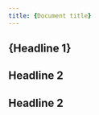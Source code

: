 ```yaml
---
title: {Document title}
---
```


<!-- Answer "what-is" questions and provide essential background information that users must know.

Use nominal style for the title, for example, "Security" or "Security Concept".

Conceptual information might explain the nature and components of a product and describe how it fits into a category of products. Conceptual information helps readers to map their knowledge and understanding to the tasks they need to perform and to provide other essential information about a product, process, or system.
-->

## {Headline 1}

<!-- If possible, split the content into sections so that the users can easily jump to a relevant paragraph in the right-hand navigation.

For example, start with a brief introduction.
-->

## Headline 2

<!-- If possible, split the content into sections so that the users can easily jump to a relevant paragraph with the right-hand navigation.

For example, describe the details of the concept or feature at hand.
-->

## Headline 2

<!-- If possible, split the content into sections so that the users can easily jump to a relevant paragraph with the right-hand navigation.

For example, provide links to relevant instructions, troubleshooting guides, or external sources.
-->
